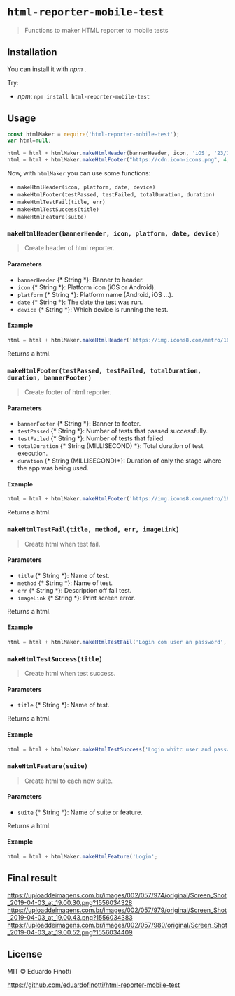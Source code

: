 # `html-reporter-mobile-test`

> Functions to maker HTML reporter to mobile tests

## Installation

You can install it with *npm* .

Try:

- *npm*: `npm install html-reporter-mobile-test`

## Usage

```js
const htmlMaker = require('html-reporter-mobile-test');
var html=null;

html = html + htmlMaker.makeHtmlHeader(bannerHeader, icon, 'iOS', '23/10/2019', 'iPhone 7');
html = html + htmlMaker.makeHtmlFooter("https://cdn.icon-icons.png", 4, 2, '3 minutes', '2 minutes');
```

Now, with `htmlMaker` you can use some functions:

- `makeHtmlHeader(icon, platform, date, device)`
- `makeHtmlFooter(testPassed, testFailed, totalDuration, duration)`
- `makeHtmlTestFail(title, err)`
- `makeHtmlTestSuccess(title)`
- `makeHtmlFeature(suite)`


### `makeHtmlHeader(bannerHeader, icon, platform, date, device)`

> Create header of html reporter.

#### Parameters

- `bannerHeader` {* String *}: Banner to header.
- `icon` {* String *}: Platform icon (iOS or Android).
- `platform` {* String *}: Platform name (Android, iOS ...).
- `date` {* String *}: The date the test was run.
- `device` {* String *}: Which device is running the test.

#### Example

```js
html = html + htmlMaker.makeHtmlHeader('https://img.icons8.com/metro/1600/mac-os.png', 'https://img.icons8.com/metro/1600/mac-os.png', 'iOS', '23/10/2019', 'iOS');
```

Returns a html.


### `makeHtmlFooter(testPassed, testFailed, totalDuration, duration, bannerFooter)`

> Create footer of html reporter.

#### Parameters

- `bannerFooter` {* String *}: Banner to footer.
- `testPassed` {* String *}: Number of tests that passed successfully.
- `testFailed` {* String *}: Number of tests that failed.
- `totalDuration` {* String (MILLISECOND) *}: Total duration of test execution. 
- `duration` {* String (MILLISECOND)*}: Duration of only the stage where the app was being used.

#### Example

```js
html = html + htmlMaker.makeHtmlFooter('https://img.icons8.com/metro/1600/mac-os.png', 5, 4, '5 minutes', '3 minutes', 'https://img.icons8.com/metro/1600/mac-os.png');
```

Returns a html.

### `makeHtmlTestFail(title, method, err, imageLink)`

> Create html when test fail.

#### Parameters

- `title` {* String *}: Name of test.
- `method` {* String *}: Name of test.
- `err` {* String *}: Description off fail test.
- `imageLink` {* String *}: Print screen error.

Returns a html.

#### Example

```js
html = html + htmlMaker.makeHtmlTestFail('Login com user an password', 'loginuaser()', 'Timeout', 'image.png');
```

### `makeHtmlTestSuccess(title)`

> Create html when test success.

#### Parameters

- `title` {* String *}: Name of test.

Returns a html.

#### Example

```js
html = html + htmlMaker.makeHtmlTestSuccess('Login whitc user and password');
```

### `makeHtmlFeature(suite)`

> Create html to each new suite.

#### Parameters

- `suite` {* String *}: Name of suite or feature.

Returns a html.

#### Example

```js
html = html + htmlMaker.makeHtmlFeature('Login';
```

## Final result

https://uploaddeimagens.com.br/images/002/057/974/original/Screen_Shot_2019-04-03_at_19.00.30.png?1556034328
https://uploaddeimagens.com.br/images/002/057/979/original/Screen_Shot_2019-04-03_at_19.00.43.png?1556034383
https://uploaddeimagens.com.br/images/002/057/980/original/Screen_Shot_2019-04-03_at_19.00.52.png?1556034409

## License

MIT &copy; Eduardo Finotti

https://github.com/eduardofinotti/html-reporter-mobile-test
